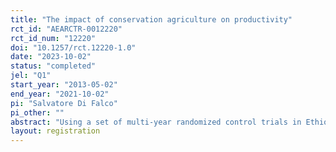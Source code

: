 ```yaml
---
title: "The impact of conservation agriculture on productivity"
rct_id: "AEARCTR-0012220"
rct_id_num: "12220"
doi: "10.1257/rct.12220-1.0"
date: "2023-10-02"
status: "completed"
jel: "Q1"
start_year: "2013-05-02"
end_year: "2021-10-02"
pi: "Salvatore Di Falco"
pi_other: ""
abstract: "Using a set of multi-year randomized control trials in Ethiopia, we investigate how tailored plot-specific information about soil conservation practices affects adoption and soil productivity implications in the medium run. The baseline was done in 2015. Outcomes were then collected in 2016, 2017, and 2021. GPS coordinates were collected at the farm level. "
layout: registration
---
```


